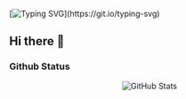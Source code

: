 [![Typing SVG](https://readme-typing-svg.demolab.com?font=Fira+Code&pause=1000&vCenter=true&width=435&lines=Hi,+Im+yqmhjsy;All+hope+was+not+lost.)](https://git.io/typing-svg)
## Hi there 👋
### Github Status
<p align="center">
  <picture>
    <source 
      srcset="https://github-readme-stats.vercel.app/api?username=yqmhjsy&show_icons=true&hide_border=true&bg_color=0D1117&title_color=90CAF9&text_color=64B5F6&icon_color=CE93D8"
      media="(prefers-color-scheme: dark)" />
    <source 
      srcset="https://github-readme-stats.vercel.app/api?username=yqmhjsy&show_icons=true&hide_border=true&bg_color=E3F2FD&title_color=0D47A1&text_color=1565C0&icon_color=8E24AA"
      media="(prefers-color-scheme: light)" />
    <img 
      src="https://github-readme-stats.vercel.app/api?username=yqmhjsy&show_icons=true&hide_border=true&bg_color=E3F2FD&title_color=0D47A1&text_color=1565C0&icon_color=8E24AA" 
      alt="GitHub Stats" />
  </picture>
</p>

